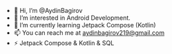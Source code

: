 - 👋 Hi, I’m @AydinBagirov
- 👀 I’m interested in Android Development.
- 🌱 I’m currently learning Jetpack Compose (Kotlin)
- 📫 You can reach me at aydinbagirov219@gmail.com
- ⚡ Jetpack Compose & Kotlin & SQL
